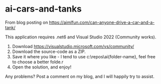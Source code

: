 # ai-cars-and-tanks
From blog posting on https://aimlfun.com/can-anyone-drive-a-car-and-a-tank/

This application requires .net6 and Visual Studio 2022 (Community works).

1. Download https://visualstudio.microsoft.com/vs/community/
2. Download the source-code as a ZIP. 
3. Save it where you like - I tend to use c:\repos\ai\{folder-name}, feel free to choose a better folde.r
4. Open the solution, and enjoy!

Any problems? Post a comment on my blog, and I will happily try to assist.
